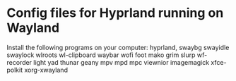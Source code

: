 # Config files for Hyprland running on Wayland

Install the following programs on your computer: 
hyprland, swaybg swayidle swaylock wlroots wl-clipboard waybar wofi foot 
mako grim slurp wf-recorder light yad thunar geany mpv mpd mpc viewnior imagemagick xfce-polkit xorg-xwayland
